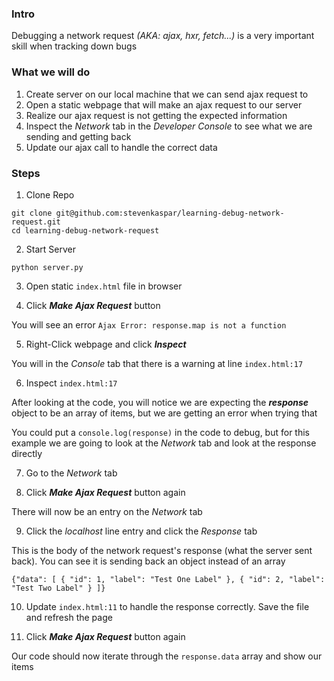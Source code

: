 ### Intro

Debugging a network request _(AKA: ajax, hxr, fetch...)_ is a very important skill when tracking down bugs

### What we will do

1. Create server on our local machine that we can send ajax request to
2. Open a static webpage that will make an ajax request to our server
3. Realize our ajax request is not getting the expected information
4. Inspect the _Network_ tab in the _Developer Console_ to see what we are sending and getting back
5. Update our ajax call to handle the correct data

### Steps

1. Clone Repo

  ```
  git clone git@github.com:stevenkaspar/learning-debug-network-request.git
  cd learning-debug-network-request
  ```

2. Start Server

  ```
  python server.py
  ```

3. Open static `index.html` file in browser

4. Click _**Make Ajax Request**_ button

  You will see an error `Ajax Error: response.map is not a function`

5. Right-Click webpage and click _**Inspect**_

  You will in the _Console_ tab that there is a warning at line `index.html:17`

6. Inspect `index.html:17`

  After looking at the code, you will notice we are expecting the _**response**_ object to be an array of items, but we are getting an error when trying that

  You could put a `console.log(response)` in the code to debug, but for this example we are going to look at the _Network_ tab and look at the response directly

7. Go to the _Network_ tab

8. Click _**Make Ajax Request**_ button again

  There will now be an entry on the _Network_ tab

9. Click the _localhost_ line entry and click the _Response_ tab

  This is the body of the network request's response (what the server sent back). You can see it is sending back an object instead of an array

  ```
  {"data": [ { "id": 1, "label": "Test One Label" }, { "id": 2, "label": "Test Two Label" } ]}
  ```

10. Update `index.html:11` to handle the response correctly. Save the file and refresh the page

11. Click _**Make Ajax Request**_ button again

  Our code should now iterate through the `response.data` array and show our items
